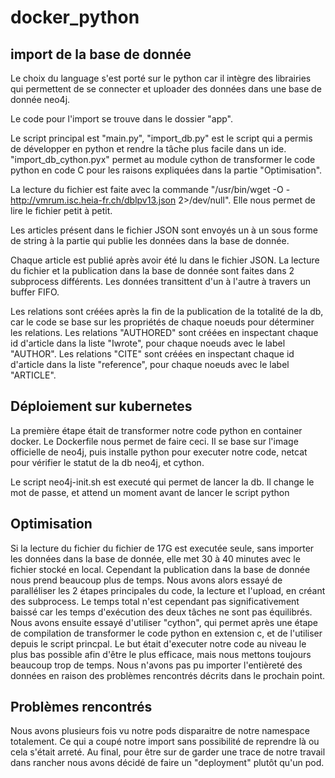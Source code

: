 # docker_python
 
## import de la base de donnée 
Le choix du language s'est porté sur le python car il intègre des librairies qui permettent de se connecter et uploader des données dans une base de donnée neo4j.

Le code pour l'import se trouve dans le dossier "app".

Le script principal est "main.py", "import_db.py" est le script qui a permis de développer en python et rendre la tâche plus facile dans un ide.
"import_db_cython.pyx" permet au module cython de transformer le code python en code C pour les raisons expliquées dans la partie "Optimisation".  

La lecture du fichier est faite avec la commande "/usr/bin/wget -O - http://vmrum.isc.heia-fr.ch/dblpv13.json 2>/dev/null". Elle nous permet de lire le fichier petit à petit.

Les articles présent dans le fichier JSON sont envoyés un à un sous forme de string à la partie qui publie les données dans la base de donnée. 

Chaque article est publié après avoir été lu dans le fichier JSON. La lecture du fichier et la publication dans la base de donnée sont faites dans 2 subprocess différents. Les données transittent d'un à l'autre à travers un buffer FIFO.

Les relations sont créées après la fin de la publication de la totalité de la db, car le code se base sur les propriétés de chaque noeuds pour déterminer les relations. Les relations "AUTHORED" sont créées en inspectant chaque id d'article dans la liste "Iwrote", pour chaque noeuds avec le label "AUTHOR".
Les relations "CITE" sont créées en inspectant chaque id d'article dans la liste "reference", pour chaque noeuds avec le label "ARTICLE".



## Déploiement sur kubernetes

La première étape était de transformer notre code python en container docker.
Le Dockerfile nous permet de faire ceci. Il se base sur l'image officielle de neo4j, puis installe python pour executer notre code, netcat pour vérifier le statut de la db neo4j, et cython. 

Le script neo4j-init.sh est executé qui permet de lancer la db. Il change le mot de passe, et attend un moment avant de lancer le script python

## Optimisation

Si la lecture du fichier du fichier de 17G est executée seule, sans importer les données dans la base de donnée, elle met 30 à 40 minutes avec le fichier stocké en local. 
Cependant la publication dans la base de donnée nous prend beaucoup plus de temps. Nous avons alors essayé de paralléliser les 2 étapes principales du code, la lecture et l'upload, en créant des subprocess. Le temps total n'est cependant pas significativement baissé car les temps d'exécution des deux tâches ne sont pas équilibrés. Nous avons ensuite essayé d'utiliser "cython", qui permet après une étape de compilation de transformer le code python en extension c, et de l'utiliser depuis le script princpal. Le but était d'executer notre code au niveau le plus bas possible afin d'être le plus efficace, mais nous mettons toujours beaucoup trop de temps. Nous n'avons pas pu importer l'entièreté des données en raison des problèmes rencontrés décrits dans le prochain point. 

## Problèmes rencontrés

Nous avons plusieurs fois vu notre pods disparaitre de notre namespace totalement. Ce qui a coupé notre import sans possibilité de reprendre là ou cela s'était arreté. 
Au final, pour être sur de garder une trace de notre travail dans rancher nous avons décidé de faire un "deployment" plutôt qu'un pod. 
